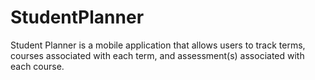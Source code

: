 # StudentPlanner

Student Planner is a mobile application that allows users
to track terms, courses associated with each term, and assessment(s) associated with each course. 
